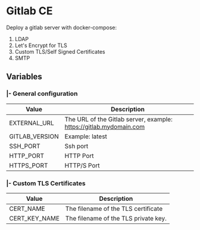 # Gitlab CE 
Deploy a gitlab server with docker-compose:
1) LDAP 
2) Let's Encrypt for TLS
3) Custom TLS/Self Signed Certificates
4) SMTP

## Variables 
### |- General configuration 
Value | Description
------------ | -------------
EXTERNAL_URL | The URL of the Gitlab server, example: https://gitlab.mydomain.com
GITLAB_VERSION | Example: latest 
SSH_PORT | Ssh port  
HTTP_PORT | HTTP Port 
HTTPS_PORT | HTTP/S Port

### |- Custom TLS Certificates 
Value | Description
------------ | -------------
CERT_NAME | The filename of the TLS certificate
CERT_KEY_NAME | The filename of the TLS private key. 

